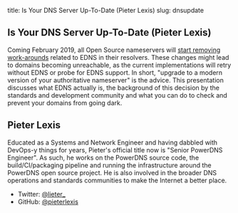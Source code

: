 title: Is Your DNS Server Up-To-Date (Pieter Lexis)
slug: dnsupdate

## Is Your DNS Server Up-To-Date (Pieter Lexis) ##

Coming February 2019, all Open Source nameservers will [start removing work-arounds](https://en.blog.nic.cz/2018/03/14/together-for-better-stability-speed-and-further-extensibility-of-the-dns-ecosystem/) related to EDNS in their resolvers.
These changes might lead to domains becoming unreachable, as the current implementations will retry without EDNS or probe for EDNS support.
In short, "upgrade to a modern version of your authoritative nameserver" is the advice.
This presentation discusses what EDNS actually is, the background of this decision by the standards and development community and what you can do to check and prevent your domains from going dark.

## Pieter Lexis ##

Educated as a Systems and Network Engineer and having dabbled with DevOps-y things for years, Pieter's official title now is "Senior PowerDNS Engineer".
As such, he works on the PowerDNS source code, the build/CI/packaging pipeline and running the infrastructure around the PowerDNS open source project.
He is also involved in the broader DNS operations and standards communities to make the Internet a better place.

- Twitter: [@lieter_](https://twitter.com/lieter_)
- GitHub: [@pieterlexis](https://github.com/pieterlexis)

